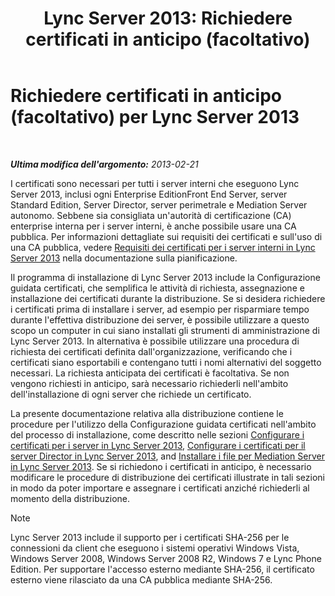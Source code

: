 ﻿---
title: 'Lync Server 2013: Richiedere certificati in anticipo (facoltativo)'
TOCTitle: Richiedere certificati in anticipo (facoltativo)
ms:assetid: 9d6d7de6-ff2a-46da-b1b7-a354c8e383e4
ms:mtpsurl: https://technet.microsoft.com/it-it/library/Gg412733(v=OCS.15)
ms:contentKeyID: 49301468
ms.date: 08/24/2015
mtps_version: v=OCS.15
ms.translationtype: HT
---

# Richiedere certificati in anticipo (facoltativo) per Lync Server 2013

 

_**Ultima modifica dell'argomento:** 2013-02-21_

I certificati sono necessari per tutti i server interni che eseguono Lync Server 2013, inclusi ogni Enterprise EditionFront End Server, server Standard Edition, Server Director, server perimetrale e Mediation Server autonomo. Sebbene sia consigliata un'autorità di certificazione (CA) enterprise interna per i server interni, è anche possibile usare una CA pubblica. Per informazioni dettagliate sui requisiti dei certificati e sull'uso di una CA pubblica, vedere [Requisiti dei certificati per i server interni in Lync Server 2013](lync-server-2013-certificate-requirements-for-internal-servers.md) nella documentazione sulla pianificazione.

Il programma di installazione di Lync Server 2013 include la Configurazione guidata certificati, che semplifica le attività di richiesta, assegnazione e installazione dei certificati durante la distribuzione. Se si desidera richiedere i certificati prima di installare i server, ad esempio per risparmiare tempo durante l'effettiva distribuzione dei server, è possibile utilizzare a questo scopo un computer in cui siano installati gli strumenti di amministrazione di Lync Server 2013. In alternativa è possibile utilizzare una procedura di richiesta dei certificati definita dall'organizzazione, verificando che i certificati siano esportabili e contengano tutti i nomi alternativi del soggetto necessari. La richiesta anticipata dei certificati è facoltativa. Se non vengono richiesti in anticipo, sarà necessario richiederli nell'ambito dell'installazione di ogni server che richiede un certificato.

La presente documentazione relativa alla distribuzione contiene le procedure per l'utilizzo della Configurazione guidata certificati nell'ambito del processo di installazione, come descritto nelle sezioni [Configurare i certificati per i server in Lync Server 2013](lync-server-2013-configure-certificates-for-servers.md), [Configurare i certificati per il server Director in Lync Server 2013](lync-server-2013-configure-certificates-for-the-director.md), and [Installare i file per Mediation Server in Lync Server 2013](lync-server-2013-install-the-files-for-mediation-server.md). Se si richiedono i certificati in anticipo, è necessario modificare le procedure di distribuzione dei certificati illustrate in tali sezioni in modo da poter importare e assegnare i certificati anziché richiederli al momento della distribuzione.


> [!NOTE]
> Lync Server 2013 include il supporto per i certificati SHA-256 per le connessioni da client che eseguono i sistemi operativi Windows Vista, Windows Server&nbsp;2008, Windows Server&nbsp;2008&nbsp;R2, Windows 7 e Lync Phone Edition. Per supportare l'accesso esterno mediante SHA-256, il certificato esterno viene rilasciato da una CA pubblica mediante SHA-256.


